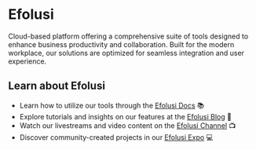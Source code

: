 <h1> Efolusi</h1>

<p align="left">
  Cloud-based platform offering a comprehensive suite of tools designed to enhance business productivity and collaboration. Built for the modern workplace, our solutions are optimized for seamless integration and user experience.
</p>

<h2>Learn about Efolusi</h2>
<ul>
    <li>Learn how to utilize our tools through the <a href="https://efolusi.com/docs">Efolusi Docs</a> 📚</li>
    <li>Explore tutorials and insights on our features at the <a href="https://efolusi.com/blog">Efolusi Blog</a> 📝</li>
    <li>Watch our livestreams and video content on the <a href="https://efolusi.com/channel">Efolusi Channel</a> 📺</li>
    <li>Discover community-created projects in our <a href="https://efolusi.com/expo">Efolusi Expo</a> 💻</li>
</ul>
